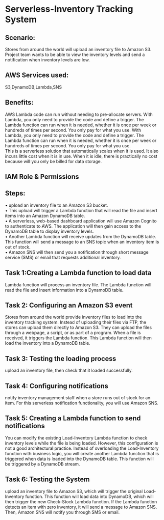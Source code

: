 # Serverless-Inventory Tracking System
## Scenario:
Stores from around the world will upload an inventory file to Amazon S3. 
Project team wants to be able to view the inventory levels and send a notification when inventory levels are low.
## AWS Services used:
S3,DynamoDB,Lambda,SNS
## Benefits:
AWS Lambda code can run without needing to pre-allocate servers. With Lambda, you only need to provide the code and define a trigger. The Lambda function can run when it is needed, whether it is once per week or hundreds of times per second. You only pay for what you use. With Lambda, you only need to provide the code and define a trigger. The Lambda function can run when it is needed, whether it is once per week or hundreds of times per second. You only pay for what you use.<br>
This is a serverless solution that automatically scales when it is used. It also incurs little cost when it is in use. When it is idle, there is practically no cost because will you only be billed for data storage.
## IAM Role & Permissions

## Steps:
• upload an inventory file to an Amazon S3 bucket.<br>
•	This upload will trigger a Lambda function that will read the file and insert items into an Amazon DynamoDB table.<br>
•	A serverless, web-based dashboard application will use Amazon Cognito to authenticate to AWS. The application will then gain access to the DynamoDB table to display inventory levels.<br>
•	Another Lambda function will receive updates from the DynamoDB table. This function will send a message to an SNS topic when an inventory item is out of stock.<br>
•	Amazon SNS will then send you a notification through short message service (SMS) or email that requests additional inventory.<br>

## Task 1:Creating a Lambda function to load data
Lambda function will process an inventory file. The Lambda function will read the file and insert information into a DynamoDB table.
## Task 2: Configuring an Amazon S3 event
Stores from around the world provide inventory files to load into the inventory tracking system. Instead of uploading their files via FTP, the stores can upload them directly to Amazon S3. They can upload the files through a webpage, a script, or as part of a program. When a file is received, it triggers the Lambda function. This Lambda function will then load the inventory into a DynamoDB table.
## Task 3: Testing the loading process
upload an inventory file, then check that it loaded successfully.
## Task 4: Configuring notifications
notify inventory management staff when a store runs out of stock for an item. For this serverless notification functionality, you will use Amazon SNS.
## Task 5: Creating a Lambda function to send notifications
You can modify the existing Load-Inventory Lambda function to check inventory levels while the file is being loaded. However, this configuration is not a good architectural practice. Instead of overloading the Load-Inventory function with business logic, you will create another Lambda function that is triggered when data is loaded into the DynamoDB table. This function will be triggered by a DynamoDB stream.
## Task 6: Testing the System
upload an inventory file to Amazon S3, which will trigger the original Load-Inventory function. This function will load data into DynamoDB, which will then trigger the new Check-Stock Lambda function. If the Lambda function detects an item with zero inventory, it will send a message to Amazon SNS. Then, Amazon SNS will notify you through SMS or email.



 



